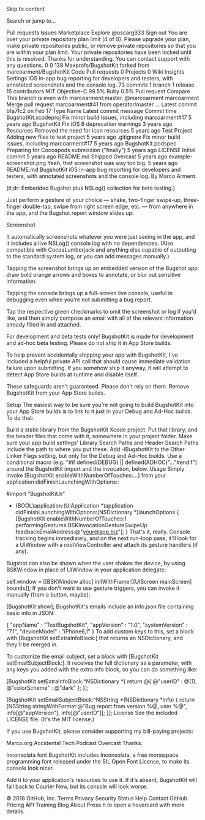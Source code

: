 Skip to content
 
Search or jump to…

Pull requests
Issues
Marketplace
Explore
 @oscarg933 Sign out
You are over your private repository plan limit (4 of 0). Please upgrade your plan, make private repositories public, or remove private repositories so that you are within your plan limit.
Your private repositories have been locked until this is resolved. Thanks for understanding. You can contact support with any questions.
0
0 138 Maxprofs/BugshotKit
forked from marcoarment/BugshotKit
 Code  Pull requests 0  Projects 0  Wiki  Insights  Settings
iOS in-app bug reporting for developers and testers, with annotated screenshots and the console log.
 73 commits
 1 branch
 1 release
 15 contributors
 MIT
 Objective-C 99.5%	 Ruby 0.5%
 Pull request   Compare This branch is even with marcoarment:master.
@marcoarment
marcoarment Merge pull request marcoarment#41 from operator/master  …
Latest commit bfa7fc2  on Feb 17
Type	Name	Latest commit message	Commit time
BugshotKit.xcodeproj	Fix minor build issues, including marcoarment#17	5 years ago
BugshotKit	Fix iOS 8 deprecation warnings	3 years ago
Resources	Removed the need for icon resources	5 years ago
Test Project	Adding new files to test project	5 years ago
.gitignore	Fix minor build issues, including marcoarment#17	5 years ago
BugshotKit.podspec	Preparing for Cocoapods submission ("finally")	5 years ago
LICENSE	Initial commit	5 years ago
README.md	Shipped Overcast	5 years ago
example-screenshot.png	Yeah, that screenshot was way too big.	5 years ago
 README.md
BugshotKit
iOS in-app bug reporting for developers and testers, with annotated screenshots and the console log. By Marco Arment.

(tl;dr: Embedded Bugshot plus NSLog() collection for beta testing.)

Just perform a gesture of your choice — shake, two-finger swipe-up, three-finger double-tap, swipe from right screen edge, etc. — from anywhere in the app, and the Bugshot report window slides up:

Screenshot

It automatically screenshots whatever you were just seeing in the app, and it includes a live NSLog() console log with no dependencies. (Also compatible with CocoaLumberjack and anything else capable of outputting to the standard system log, or you can add messages manually.)

Tapping the screenshot brings up an embedded version of the Bugshot app: draw bold orange arrows and boxes to annotate, or blur out sensitive information.

Tapping the console brings up a full-screen live console, useful in debugging even when you're not submitting a bug report.

Tap the respective green checkmarks to omit the screenshot or log if you'd like, and then simply compose an email with all of the relevant information already filled in and attached.

For development and beta tests only!
BugshotKit is made for development and ad-hoc beta testing. Please do not ship it in App Store builds.

To help prevent accidentally shipping your app with BugshotKit, I've included a helpful private API call that should cause immediate validation failure upon submitting. If you somehow ship it anyway, it will attempt to detect App Store builds at runtime and disable itself.

These safeguards aren't guaranteed. Please don't rely on them. Remove BugshotKit from your App Store builds.

Setup
The easiest way to be sure you're not going to build BugshotKit into your App Store builds is to link to it just in your Debug and Ad-Hoc builds. To do that:

Build a static library from the BugshotKit Xcode project.
Put that library, and the header files that come with it, somewhere in your project folder.
Make sure your app build settings' Library Search Paths and Header Search Paths include the path to where you put these.
Add -lBugshotKit to the Other Linker Flags setting, but only for the Debug and Ad-Hoc builds.
Use a conditional macro (e.g. "#if defined(DEBUG) || defined(ADHOC)"..."#endif") around the BugshotKit import and the invocation, below.
Usage
Simply invoke [BugshotKit enableWithNumberOfTouches:...] from your application:didFinishLaunchingWithOptions::

#import "BugshotKit.h"

- (BOOL)application:(UIApplication *)application didFinishLaunchingWithOptions:(NSDictionary *)launchOptions
{
    [BugshotKit enableWithNumberOfTouches:1 performingGestures:BSKInvocationGestureSwipeUp feedbackEmailAddress:@"your@app.biz"];
}
That's it, really. Console tracking begins immediately, and on the next run-loop pass, it'll look for a UIWindow with a rootViewController and attach its gesture handlers (if any).

Bugshot can also be shown when the user shakes the device, by using BSKWindow in place of UIWindow in your application delegate:

self.window = [[BSKWindow alloc] initWithFrame:[[UIScreen mainScreen] bounds]];
If you don't want to use gesture triggers, you can invoke it manually (from a button, maybe):

[BugshotKit show];
BugshotKit's emails include an info.json file containing basic info in JSON:

{
  "appName" : "TestBugshotKit",
  "appVersion" : "1.0",
  "systemVersion" : "7.1",
  "deviceModel" : "iPhone6,1"
}
To add custom keys to this, set a block with [BugshotKit setExtraInfoBlock:] that returns an NSDictionary, and they'll be merged in.

To customize the email subject, set a block with [BugshotKit setEmailSubjectBlock:]. It receives the full dictionary as a parameter, with any keys you added with the extra info block, so you can do something like:

[BugshotKit setExtraInfoBlock:^NSDictionary *{
    return @{
        @"userID" : @(1),
        @"colorScheme" : @"dark"
    };
}];

[BugshotKit setEmailSubjectBlock:^NSString *(NSDictionary *info) {
    return [NSString stringWithFormat:@"Bug report from version %@, user %@", info[@"appVersion"], info[@"userID"]];
}];
License
See the included LICENSE file. (It's the MIT license.)

If you use BugshotKit, please consider supporting my bill-paying projects:

Marco.org
Accidental Tech Podcast
Overcast
Thanks.

Inconsolata font
BugshotKit includes Inconsolata, a free monospace programming font released under the SIL Open Font License, to make its console look nicer.

Add it to your application's resources to use it. If it's absent, BugshotKit will fall back to Courier New, but its console will look worse.

© 2018 GitHub, Inc.
Terms
Privacy
Security
Status
Help
Contact GitHub
Pricing
API
Training
Blog
About
Press h to open a hovercard with more details.
